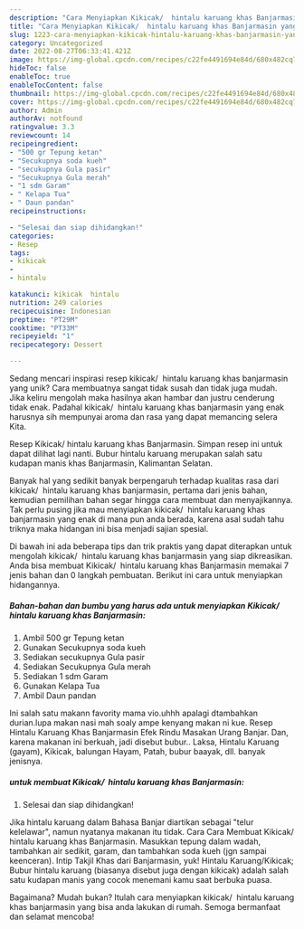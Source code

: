 ```yaml
---
description: "Cara Menyiapkan Kikicak/  hintalu karuang khas Banjarmasin yang Lezat"
title: "Cara Menyiapkan Kikicak/  hintalu karuang khas Banjarmasin yang Lezat"
slug: 1223-cara-menyiapkan-kikicak-hintalu-karuang-khas-banjarmasin-yang-lezat
category: Uncategorized
date: 2022-08-27T06:33:41.421Z
image: https://img-global.cpcdn.com/recipes/c22fe4491694e84d/680x482cq70/kikicak-hintalu-karuang-khas-banjarmasin-foto-resep-utama.jpg
hideToc: false
enableToc: true
enableTocContent: false
thumbnail: https://img-global.cpcdn.com/recipes/c22fe4491694e84d/680x482cq70/kikicak-hintalu-karuang-khas-banjarmasin-foto-resep-utama.jpg
cover: https://img-global.cpcdn.com/recipes/c22fe4491694e84d/680x482cq70/kikicak-hintalu-karuang-khas-banjarmasin-foto-resep-utama.jpg
author: Admin
authorAv: notfound
ratingvalue: 3.3
reviewcount: 14
recipeingredient:
- "500 gr Tepung ketan"
- "Secukupnya soda kueh"
- "secukupnya Gula pasir"
- "Secukupnya Gula merah"
- "1 sdm Garam"
- " Kelapa Tua"
- " Daun pandan"
recipeinstructions:

- "Selesai dan siap dihidangkan!"
categories:
- Resep
tags:
- kikicak
- 
- hintalu

katakunci: kikicak  hintalu 
nutrition: 249 calories
recipecuisine: Indonesian
preptime: "PT29M"
cooktime: "PT33M"
recipeyield: "1"
recipecategory: Dessert

---
```





Sedang mencari inspirasi resep kikicak/  hintalu karuang khas banjarmasin yang unik? Cara membuatnya sangat tidak susah dan tidak juga mudah. Jika keliru mengolah maka hasilnya akan hambar dan justru cenderung tidak enak. Padahal kikicak/  hintalu karuang khas banjarmasin yang enak harusnya sih mempunyai aroma dan rasa yang dapat memancing selera Kita.





Resep Kikicak/ hintalu karuang khas Banjarmasin. Simpan resep ini untuk dapat dilihat lagi nanti. Bubur hintalu karuang merupakan salah satu kudapan manis khas Banjarmasin, Kalimantan Selatan.

Banyak hal yang sedikit banyak berpengaruh terhadap kualitas rasa dari kikicak/  hintalu karuang khas banjarmasin, pertama dari jenis bahan, kemudian pemilihan bahan segar hingga cara membuat dan menyajikannya. Tak perlu pusing jika mau menyiapkan kikicak/  hintalu karuang khas banjarmasin yang enak di mana pun anda berada, karena asal sudah tahu triknya maka hidangan ini bisa menjadi sajian spesial.






Di bawah ini ada beberapa tips dan trik praktis yang dapat diterapkan untuk mengolah kikicak/  hintalu karuang khas banjarmasin yang siap dikreasikan. Anda bisa membuat Kikicak/  hintalu karuang khas Banjarmasin memakai 7 jenis bahan dan 0 langkah pembuatan. Berikut ini cara untuk menyiapkan hidangannya.

<!--inarticleads1-->

##### Bahan-bahan dan bumbu yang harus ada untuk menyiapkan Kikicak/  hintalu karuang khas Banjarmasin:

1. Ambil 500 gr Tepung ketan
1. Gunakan Secukupnya soda kueh
1. Sediakan secukupnya Gula pasir
1. Sediakan Secukupnya Gula merah
1. Sediakan 1 sdm Garam
1. Gunakan  Kelapa Tua
1. Ambil  Daun pandan


Ini salah satu makann favority mama vio.uhhh apalagi dtambahkan durian.lupa makan nasi mah soaly ampe kenyang makan ni kue. Resep Hintalu Karuang Khas Banjarmasin Efek Rindu Masakan Urang Banjar. Dan, karena makanan ini berkuah, jadi disebut bubur.. Laksa, Hintalu Karuang (gayam), Kikicak, balungan Hayam, Patah, bubur baayak, dll. banyak jenisnya. 

<!--inarticleads2-->

#####  untuk membuat Kikicak/  hintalu karuang khas Banjarmasin:


1. Selesai dan siap dihidangkan!

Jika hintalu karuang dalam Bahasa Banjar diartikan sebagai &#34;telur kelelawar&#34;, namun nyatanya makanan itu tidak. Cara Cara Membuat Kikicak/ hintalu karuang khas Banjarmasin. Masukkan tepung dalam wadah, tambahkan air sedikit, garam, dan tambahkan soda kueh (jgn sampai keenceran). Intip Takjil Khas dari Banjarmasin, yuk! Hintalu Karuang/Kikicak; Bubur hintalu karuang (biasanya disebut juga dengan kikicak) adalah salah satu kudapan manis yang cocok menemani kamu saat berbuka puasa. 

Bagaimana? Mudah bukan? Itulah cara menyiapkan kikicak/  hintalu karuang khas banjarmasin yang bisa anda lakukan di rumah. Semoga bermanfaat dan selamat mencoba!
